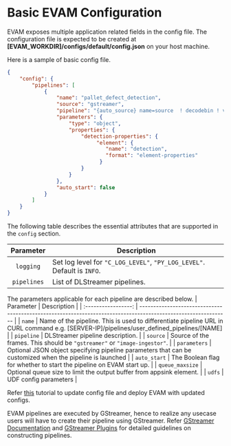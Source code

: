 # Basic EVAM Configuration

EVAM exposes multiple application related fields in the config file. The configuration file is expected to be created at **[EVAM_WORKDIR]/configs/default/config.json** on your host machine.

Here is a sample of basic config file. 
    
```json
{
    "config": {
        "pipelines": [
            {
                "name": "pallet_defect_detection",
                "source": "gstreamer",
                "pipeline": "{auto_source} name=source  ! decodebin ! videoconvert ! gvadetect name=detection model-instance-id=inst0 ! queue ! gvawatermark ! gvafpscounter ! gvametaconvert add-empty-results=true name=metaconvert ! gvametapublish name=destination ! appsink name=appsink",
                "parameters": {
                    "type": "object",
                    "properties": {
                        "detection-properties": {
                             "element": {
                                "name": "detection",
                                "format": "element-properties"
                              }
                        }
                    }
                },
                "auto_start": false
            }
        ]
    }
}
```
The following table describes the essential attributes that are supported in the `config` section. 

|      Parameter      |                                                     Description                                                |
| :-----------------: | -------------------------------------------------------------------------------------------------------------- |
| `logging`         | Set log level for `"C_LOG_LEVEL"`, `"PY_LOG_LEVEL"`. Default is `INFO`.                                      |
| `pipelines`         | List of DLStreamer pipelines.                                      |

The parameters applicable for each pipeline are described below.
|      Parameter      |                                                     Description                                                |
| :-----------------: | -------------------------------------------------------------------------------------------------------------- |
| `name`         | Name of the pipeline. This is used to differentiate pipeline URL in CURL command e.g. [SERVER-IP]/pipelines/user_defined_pipelines/[NAME]   |
| `pipeline`          | 	DLStreamer pipeline description. |
| `source`            | Source of the frames. This should be `"gstreamer"` or `"image-ingestor"`.                                              |
| `parameters`            | Optional JSON object specifying pipeline parameters that can be customized when the pipeline is launched |
| `auto_start`          | The Boolean flag for whether to start the pipeline on EVAM start up. |
| `queue_maxsize`          | Optional queue size to limit the output buffer from appsink element. |
| `udfs` | UDF config parameters |

Refer [this](../../../how-to-change-dlstreamer-pipeline.md) tutorial to update config file and deploy EVAM with updated configs. 

EVAM pipelines are executed by GStreamer, hence to realize any usecase users will have to create their pipeline using GStreamer. Refer [GStreamer Documentation](https://gstreamer.freedesktop.org/documentation/) and [GStreamer Plugins](https://gstreamer.freedesktop.org/documentation/plugins_doc.html?gi-language=c) for detailed guidelines on constructing pipelines.

